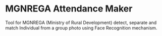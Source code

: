 # MGNREGA Attendance Maker

Tool for MGNREGA (Ministry of Rural Development) detect, separate and match Individual from a group photo using Face Recognition mechanism.
